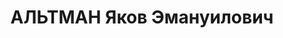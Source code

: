 ---
title: АЛЬТМАН Яков Эмануилович
description: '1896 р. народження, м. Чернігів Чернігівської області, єврей, даних
  про освіту немає, член ВКП(б). Проживав у м Донецьку, вул. Кобозєва, буд. № 68.
  Батальйонний комісар. [военком Сталинского РВК]

  Заарештований 3 листопада 193 7 року. Засуджений Виїзною сесією Військової колегії
  Верховного Суду СРСР у м. Харкові до розстрілу. Розстрілянний 3 січня 1938 року.

  Реабілітований 17 грудня 1957 року.'
---